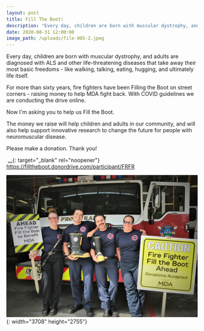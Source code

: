 ```yaml
---
layout: post
title: Fill The Boot!
description: "Every day, children are born with muscular dystrophy, and adults are diagnosed with ALS and other life-threatening diseases that take away their most basic freedoms - like walking, talking, eating, hugging, and ultimately life itself.\n\nFor more than sixty years, fire fighters have been Filling the Boot on street corners - raising money to help MDA fight back. With COVID guidelines we are conducting the drive online.\n\nNow I'm asking you to help us\_Fill the Boot.\n\nThe money we raise will help children and adults in our community, and will also help support innovative research to change the future for people with neuromuscular disease.\n\nPlease make a donation. Thank you!!"
date: 2020-08-31 12:00:00
image_path: /uploads/file-005-2.jpeg
---
```


Every day, children are born with muscular dystrophy, and adults are diagnosed with ALS and other life-threatening diseases that take away their most basic freedoms - like walking, talking, eating, hugging, and ultimately life itself.

For more than sixty years, fire fighters have been Filling the Boot on street corners - raising money to help MDA fight back. With COVID guidelines we are conducting the drive online.

Now I'm asking you to help us Fill the Boot.

The money we raise will help children and adults in our community, and will also help support innovative research to change the future for people with neuromuscular disease.

Please make a donation. Thank you\!

&nbsp;[…](https://filltheboot.donordrive.com/participant/FRFR){: target="_blank" rel="noopener"}&nbsp; https://filltheboot.donordrive.com/participant/FRFR

![](/uploads/file-005-2.jpeg){: width="3708" height="2755"}

&nbsp;